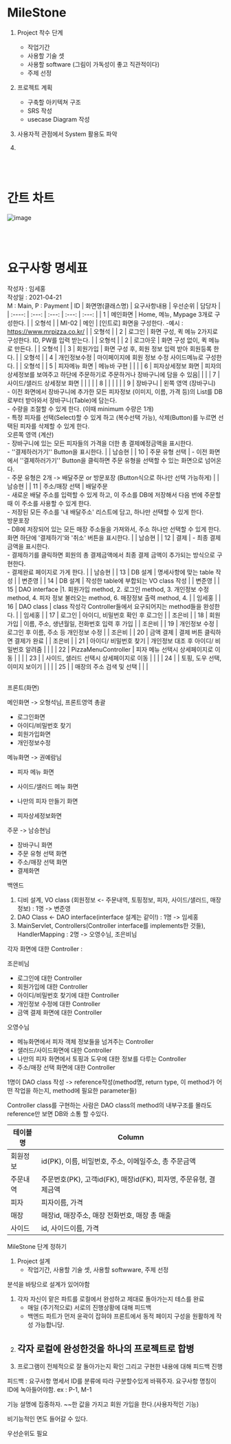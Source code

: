 # MileStone

1. Project 착수 단계
   - 작업기간
   - 사용할 기술 셋 
   - 사용할 software (그림이 가독성이 좋고 직관적이다)
   - 주제 선정
2. 프로젝트 계획

   - 구축할 아키텍쳐 구조
   - SRS 작성
   - usecase Diagram 작성
3. 사용자적 관점에서 System 활용도 파악
4. 

<br/><br/>


# 간트 차트
![image](https://user-images.githubusercontent.com/46814964/115572495-e7d5bc00-a2fa-11eb-9c2a-894987a824f3.png)


<br/><br/>


# 요구사항 명세표
작성자 : 임세홍<br/>
작성일 : 2021-04-21<br/>
M : Main,  P : Payment
| ID   | 화면명(클래스명) | 요구사항내용 | 우선순위 | 담당자 |
| :----: | :---: | :---: | :---: | :---: |
| 1    | 메인화면         |  Home, 메뉴, Mypage 3개로 구성한다.  |          | 오형석 |
| MI-02    | 메인   | [인트로] 화면을 구성한다.  -예시 : https://www.mrpizza.co.kr/ |        | 오형석       |
| 2    | 로그인      |  화면 구성, 퀵 메뉴 2가지로 구성한다. ID, PW를 입력 받는다. |          | 오형석 |
| 2    | 로그아웃   |  화면 구성 없이, 퀵 메뉴로 만든다. |          | 오형석 |
| 3    | 회원가입   |  화면 구성 후, 회원 정보 입력 받아 회원등록 한다. |          | 오형석 |
| 4    | 개인정보수정   |  마이페이지에 회원 정보 수정 사이드메뉴로 구성한다.  |          | 오형석 |
| 5    | 피자메뉴 화면  |   메뉴바 구현                                                             |          |        |
| 6    | 피자상세정보 화면 | 피자의 상세정보를 보여주고 하단에 주문하기로 주문하거나 장바구니에 담을 수 있음|          |        |
| 7    | 사이드/샐러드 상세정보 화면 |                                                              |          |        |
| 8    |                  |                                                   |          |        |
| 9    | 장바구니         |  왼쪽 영역 (장바구니)<br />- 이전 화면에서 장바구니에 추가한 모든 피자정보 (이미지, 이름, 가격 등)의 List를 DB로부터 받아와서 장바구니(Table)에 담는다.<br />- 수량을 조절할 수 있게 한다. (이때 minimum 수량은 1개)<br />- 특정 피자를 선택(Select)할 수 있게 하고 (복수선택 가능), 삭제(Button)를 누르면 선택된 피자를 삭제할 수 있게 한다.<br />오른쪽 영역 (계산)<br />- 장바구니에 있는 모든 피자들의 가격을 더한  총 결제예정금액을 표시한다.<br />- ''결제하러가기'' Button을 표시한다. |          | 남승현 |
| 10   | 주문 유형 선택   |  - 이전 화면에서 ''결제하러가기'' Button을 클릭하면 주문 유형을 선택할 수 있는 화면으로 넘어온다.<br />- 주문 유형은 2개 -> 배달주문 or 방문포장 (Button식으로 하나만 선택 가능하게) |          | 남승현 |
| 11   | 주소/매장 선택   | 배달주문<br />- 새로운 배달 주소를 입력할 수 있게 하고, 이 주소를 DB에 저장해서 다음 번에 주문할 때 이 주소를 사용할 수 있게 한다.<br />- 저장된 모든 주소를 '내 배달주소' 리스트에 담고, 하나만 선택할 수 있게 한다.<br />방문포장<br />- DB에 저장되어 있는 모든 매장 주소들을 가져와서, 주소 하나만 선택할 수 있게 한다.<br />화면 하단에 '결제하기'와 '취소' 버튼을 표시한다. |          | 남승현 |
| 12   | 결제             | - 최종 결제 금액을 표시한다.<br/>- 결제하기를 클릭하면 회원의 총 결제금액에서 최종 결제 금액이 추가되는 방식으로 구현한다.<br/>- 결제완료 페이지로 가게 한다. |          | 남승현 |
| 13   | DB 설계          | 명세사항에 맞는 table 작성                                   |          | 변준영 |
| 14   | DB 설계          | 작성한 table에 부합되는 VO class 작성                        |          | 변준영 |
| 15   | DAO interface    |1. 회원가입 method, 2. 로그인 method, 3. 개인정보 수정 method, 4. 피자 정보 불러오는 method, 6. 매장정보 출력 method, 4. |          | 임세홍 |
| 16   | DAO class        | class 작성각 Controller들에서 요구되어지는 method들을 완성한다. |          | 임세홍 |
| 17   | 로그인           |  아이디, 비밀번호 확인 후 로그인                                  |          | 조은비 |
| 18   | 회원가입         | 이름, 주소, 생년월일, 전화번호 입력 후 가입                  |          | 조은비 |
| 19   | 개인정보 수정    |  로그인 후 이름, 주소 등 개인정보 수정            |          | 조은비 |
| 20   | 금액 결제        | 결제 버튼 클릭하면 결제가 완료              |          | 조은비 |
| 21   | 아이디/ 비밀번호 찾기  | 개인정보 대조 후 아이디/ 비밀번호 알려줌    |          |        |
| 22   | PizzaMenuController | 피자 메뉴 선택시 상세페이지로 이동     |          |        |
| 23   |                  | 사이드, 샐러드 선택시 상세페이지로 이동   |          |        |
| 24   |                  | 토핑, 도우 선택, 이미지 보이기   |          |        |
| 25   |                  | 매장의 주소 검색 및 선택   |          |        |



## 

프론트(화면)

메인화면 -> 오형석님, 프론트영역 총괄 

- 로그인화면
- 아이디/비밀번호 찾기
- 회원가입화면
- 개인정보수정

메뉴화면 -> 권예람님

- 피자 메뉴 화면
- 사이드/샐러드 메뉴 화면
- 나만의 피자 만들기 화면

- 피자상세정보화면

주문 -> 남승현님

- 장바구니 화면
- 주문 유형 선택 화면
- 주소/매장 선택 화면
- 결제화면


백엔드 

1. 디비 설계, VO class (회원정보 <- 주문내역, 토핑정보, 피자, 사이드/샐러드, 매장정보) : 1명 -> 변준영 
2. DAO Class <- DAO interface(interface 설계는 같이!) : 1명 -> 임세홍
3. MainServlet, Controllers(Controller interface를 implements한 것들), HandlerMapping : 2명 -> 오영수님, 조은비님

각자 화면에 대한 Controller :

조은비님

- 로그인에 대한 Controller 
- 회원가입에 대한 Controller 
- 아이디/비밀번호 찾기에 대한 Controller 
- 개인정보 수정에 대한 Controller 
- 금액 결제 화면에 대한 Controller 

오영수님

- 메뉴화면에서 피자 객체 정보들을 넘겨주는 Controller 
- 샐러드/사이드화면에 대한 Controller 
- 나만의 피자 화면에서 토핑과 도우에 대한 정보를 다루는 Controller 
- 주소/매장 선택 화면에 대한 Controller 



1명이 DAO class 작성 -> reference작성(method명, return type, 이 method가 어떤 작업을 하는지, method에 필요한 parameter들)

Controller class를 구현하는 사람은 DAO class의 method의 내부구조를 몰라도 reference만 보면 DB와 소통 할 수있다.



| 테이블명 | Column                                                       |
| -------- | ------------------------------------------------------------ |
| 회원정보 | id(PK), 이름, 비밀번호, 주소, 이메일주소, 총 주문금액        |
| 주문내역 | 주문번호(PK), 고객id(FK), 매장id(FK), 피자명, 주문유형, 결제금액 |
| 피자     | 피자이름, 가격                                               |
| 매장     | 매장id, 매장주소, 매장 전화번호, 매장 총 매출                |
| 사이드   | id, 사이드이름, 가격                                         |




MileStone 단계 정하기

1. Project 설계
   - 작업기간, 사용할 기술 셋, 사용할 softwware, 주제 선정

분석을 바탕으로 설계가 있어야함

1. 각자 자신이 맡은 파트를 로컬에서 완성하고 제대로 돌아가는지 테스를 완료
   - 매일 (주기적으로) 서로의 진행상황에 대해 피드백
   - 백엔드 파트가 먼저 윤곽이 잡혀야 프론트에서 동적 페이지 구성을 원활하게 작성 가능합니당.
2. 각자 로컬에 완성한것을 하나의 프로젝트로 합병
   - 
3. 프로그램이 전체적으로 잘 돌아가는지 확인  그리고 구현한 내용에 대해 피드백 진행




피드백 : 요구사항 명세서 ID를 분류에 따라 구분할수있게 바꿔주자. 요구사항 명칭이 ID에 녹아들어야함.  ex : P-1, M-1

기능 설명에 집중하자. ~~한 값을 가지고 회원 가입을 한다.(사용자적인 기능)

비기능적인 면도 들어갈 수 있다.

우선순위도 필요
